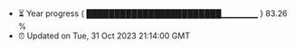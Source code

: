 - ⏳ Year progress { ████████████████████████▁▁▁▁▁▁ } 83.26 %
- ⏰ Updated on Tue, 31 Oct 2023 21:14:00 GMT

